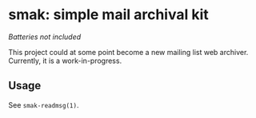 smak: simple mail archival kit
==============================
*Batteries not included*

This project could at some point become a new mailing list web archiver.
Currently, it is a work-in-progress.

Usage
-----

See `smak-readmsg(1)`.
